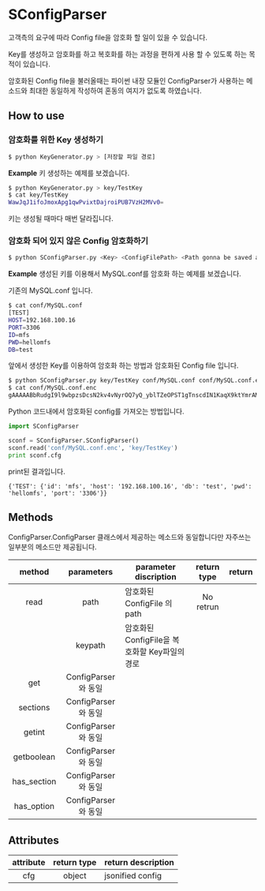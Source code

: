 # SConfigParser

고객측의 요구에 따라 Config file을 암호화 할 일이 있을 수 있습니다.

Key를 생성하고 암호화를 하고 복호화를 하는 과정을 편하게 사용 할 수 있도록 하는 목적이 있습니다.

암호화된 Config file을 불러올때는 파이썬 내장 모듈인 ConfigParser가 사용하는 메소드와 최대한 동일하게 작성하여 혼동의 여지가 없도록 하였습니다.

## How to use
### 암호화를 위한 Key 생성하기
```Bash
$ python KeyGenerator.py > [저장할 파일 경로]
```

**Example**
키 생성하는 예제를 보겠습니다.
```Bash
$ python KeyGenerator.py > key/TestKey
$ cat key/TestKey
WawJqJ1ifoJmoxApg1qwPvixtDajroiPUB7VzH2MVv0=
```
키는 생성될 때마다 매번 달라집니다.

### 암호화 되어 있지 않은 Config 암호화하기
```Bash
$ python SConfigParser.py <Key> <ConfigFilePath> <Path gonna be saved as encrypted>
```

**Example**
생성된 키를 이용해서 MySQL.conf를 암호화 하는 예제를 보겠습니다.

기존의 MySQL.conf 입니다.
```Bash
$ cat conf/MySQL.conf
[TEST]
HOST=192.168.100.16
PORT=3306
ID=mfs
PWD=hellomfs
DB=test
```

앞에서 생성한 Key를 이용하여 암호화 하는 방법과 암호화된 Config file 입니다.
```Bash
$ python SConfigParser.py key/TestKey conf/MySQL.conf conf/MySQL.conf.enc
$ cat conf/MySQL.conf.enc
gAAAAABbRudgI9l9wbpzsDcsN2kv4vNyrOQ7yQ_yblTZeOPST1gTnscdIN1KaqX9ktYmrAMRFkjOZjkenS2fM2ieWzWS-qRe9jzyJrhFPA89ffkdP-UhN_kFpvovk_hm2IB_mo3asrHWfzJFbqxSpgaa4xnI27RhU7Je777QDyPRMLX_Ei_o08GcdjUOw66qOGmrQw8olYvIrbcBf9byyVZ3chSalLsIsg==
```

Python 코드내에서 암호화된 config를 가져오는 방법입니다.
```Python
import SConfigParser

sconf = SConfigParser.SConfigParser()
sconf.read('conf/MySQL.conf.enc', 'key/TestKey')
print sconf.cfg
```
print된 결과입니다.
```
{'TEST': {'id': 'mfs', 'host': '192.168.100.16', 'db': 'test', 'pwd': 'hellomfs', 'port': '3306'}}
```

## Methods
ConfigParser.ConfigParser 클래스에서 제공하는 메소드와 동일합니다만 자주쓰는 일부분의 메소드만 제공됩니다.

|method     |parameters        |parameter discription|return type|return|
|:---------:|:----------------:|---------------------|:---------:|:-----:|
|read       |path      | 암호화된 ConfigFile 의 path|No retrun||
|           |keypath   | 암호화된 ConfigFile을 복호화할 Key파일의 경로|||
|get        |ConfigParser와 동일||||
|sections   |ConfigParser와 동일||||
|getint     |ConfigParser와 동일||||
|getboolean |ConfigParser와 동일||||
|has_section|ConfigParser와 동일||||
|has_option |ConfigParser와 동일||||

## Attributes
|attribute|return type|return description|
|:-------:|:---------:|------------------|
|cfg      |object     |jsonified config  |

